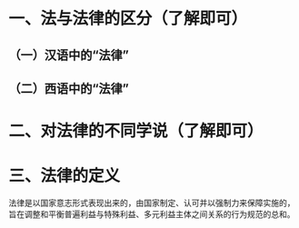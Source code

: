 # 一、法与法律的区分（了解即可）
## （一）汉语中的“法律”
## （二）西语中的“法律”
# 二、对法律的不同学说（了解即可）
# 三、法律的定义
法律是以国家意志形式表现出来的，由国家制定、认可并以强制力来保障实施的，旨在调整和平衡普遍利益与特殊利益、多元利益主体之间关系的行为规范的总和。